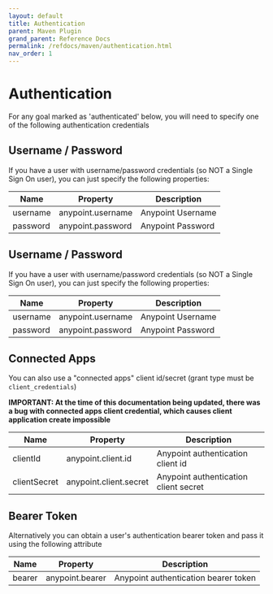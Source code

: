 ```yaml
---
layout: default
title: Authentication
parent: Maven Plugin
grand_parent: Reference Docs
permalink: /refdocs/maven/authentication.html
nav_order: 1
---
```

# Authentication

For any goal marked as 'authenticated' below, you will need to specify one of the following authentication credentials

## Username / Password

If you have a user with username/password credentials (so NOT a Single Sign On user), you can just specify the following properties:

| Name | Property | Description |
|------|----------|-------------|
| username | anypoint.username | Anypoint Username
| password | anypoint.password | Anypoint Password

## Username / Password

If you have a user with username/password credentials (so NOT a Single Sign On user), you can just specify the following properties:

| Name | Property | Description |
|------|----------|-------------|
| username | anypoint.username | Anypoint Username
| password | anypoint.password | Anypoint Password

## Connected Apps

You can also use a "connected apps" client id/secret (grant type must be `client_credentials`)

**IMPORTANT: At the time of this documentation being updated, there was a bug with connected apps client credential,
which causes client application create impossible**

| Name | Property | Description |
|------|----------|-------------|
| clientId | anypoint.client.id | Anypoint authentication client id
| clientSecret | anypoint.client.secret | Anypoint authentication client secret

## Bearer Token

Alternatively you can obtain a user's authentication bearer token and pass it using the following attribute

| Name | Property | Description |
|------|----------|-------------|
| bearer | anypoint.bearer | Anypoint authentication bearer token
